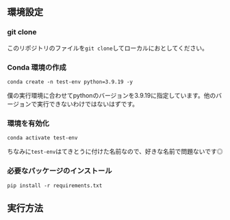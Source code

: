## 環境設定

### git clone

このリポジトリのファイルを`git clone`してローカルにおとしてください。

### Conda 環境の作成
```
conda create -n test-env python=3.9.19 -y
```
僕の実行環境に合わせてpythonのバージョンを3.9.19に指定しています。他のバージョンで実行できないわけではないはずです。

### 環境を有効化
```
conda activate test-env
```
ちなみに`test-env`はてきとうに付けた名前なので、好きな名前で問題ないです◎

### 必要なパッケージのインストール
```
pip install -r requirements.txt
```

## 実行方法